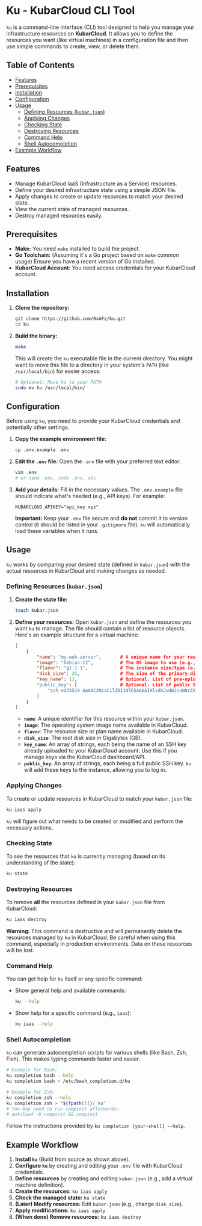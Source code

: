 # Ku - KubarCloud CLI Tool

`ku` is a command-line interface (CLI) tool designed to help you manage your infrastructure resources on **KubarCloud**. It allows you to define the resources you want (like virtual machines) in a configuration file and then use simple commands to create, view, or delete them.

## Table of Contents

* [Features](#features)
* [Prerequisites](#prerequisites)
* [Installation](#installation)
* [Configuration](#configuration)
* [Usage](#usage)
    * [Defining Resources (`kubar.json`)](#defining-resources-kubarjson)
    * [Applying Changes](#applying-changes)
    * [Checking State](#checking-state)
    * [Destroying Resources](#destroying-resources)
    * [Command Help](#command-help)
    * [Shell Autocompletion](#shell-autocompletion)
* [Example Workflow](#example-workflow)

## Features

  * Manage KubarCloud IaaS (Infrastructure as a Service) resources.
  * Define your desired infrastructure state using a simple JSON file.
  * Apply changes to create or update resources to match your desired state.
  * View the current state of managed resources.
  * Destroy managed resources easily.

## Prerequisites

  * **Make:** You need `make` installed to build the project.
  * **Go Toolchain:** (Assuming it's a Go project based on `make` common usage) Ensure you have a recent version of Go installed.
  * **KubarCloud Account:** You need access credentials for your KubarCloud account.

## Installation

1.  **Clone the repository:**
    ```bash
    git clone https://github.com/0xAFz/ku.git
    cd ku
    ```
2.  **Build the binary:**
    ```bash
    make
    ```
    This will create the `ku` executable file in the current directory. You might want to move this file to a directory in your system's `PATH` (like `/usr/local/bin`) for easier access:
    ```bash
    # Optional: Move ku to your PATH
    sudo mv ku /usr/local/bin/
    ```

## Configuration

Before using `ku`, you need to provide your KubarCloud credentials and potentially other settings.

1.  **Copy the example environment file:**
    ```bash
    cp .env.example .env
    ```
2.  **Edit the `.env` file:**
    Open the `.env` file with your preferred text editor:
    ```bash
    vim .env
    # or nano .env, code .env, etc.
    ```
3.  **Add your details:**
    Fill in the necessary values. The `.env.example` file should indicate what's needed (e.g., API keys). For example:
    ```dotenv
    KUBARCLOUD_APIKEY="api_key xyz"
    ```
    **Important:** Keep your `.env` file secure and **do not** commit it to version control (it should be listed in your `.gitignore` file). `ku` will automatically load these variables when it runs.

## Usage

`ku` works by comparing your desired state (defined in `kubar.json`) with the actual resources in KubarCloud and making changes as needed.

### Defining Resources (`kubar.json`)

1.  **Create the state file:**

    ```bash
    touch kubar.json
    ```

2.  **Define your resources:**
    Open `kubar.json` and define the resources you want `ku` to manage. The file should contain a list of resource objects. Here's an example structure for a virtual machine:

    ```json
    [
        {
            "name": "my-web-server",       # A unique name for your resource
            "image": "Debian-12",          # The OS image to use (e.g., "Debian-12", "Ubuntu-22.04")
            "flavor": "g1-1-1",            # The instance size/type (e.g., "g1-1-1" for 1 vCPU, 1GB RAM)
            "disk_size": 25,               # The size of the primary disk in GB
            "key_name": [],                # Optional: List of pre-uploaded SSH key names in KubarCloud
            "public_key": [                # Optional: List of public SSH keys to add directly
                "ssh-ed25519 AAAAC3NzaC1lZDI1NTE5AAAAIHlvdXJwdWJsaWNrZXlrZXlzYW1wbGU= user@hostname"
            ]
        }
    ]
    ```

      * **`name`**: A unique identifier for this resource within your `kubar.json`.
      * **`image`**: The operating system image name available in KubarCloud.
      * **`flavor`**: The resource size or plan name available in KubarCloud.
      * **`disk_size`**: The root disk size in Gigabytes (GB).
      * **`key_name`**: An array of strings, each being the name of an SSH key already uploaded to your KubarCloud account. Use this if you manage keys via the KubarCloud dashboard/API.
      * **`public_key`**: An array of strings, each being a full public SSH key. `ku` will add these keys to the instance, allowing you to log in.

### Applying Changes

To create or update resources in KubarCloud to match your `kubar.json` file:

```bash
ku iaas apply
```

`ku` will figure out what needs to be created or modified and perform the necessary actions.

### Checking State

To see the resources that `ku` is currently managing (based on its understanding of the state):

```bash
ku state
```

### Destroying Resources

To remove **all** the resources defined in your `kubar.json` file from KubarCloud:

```bash
ku iaas destroy
```

**Warning:** This command is destructive and will permanently delete the resources managed by `ku` in KubarCloud. Be careful when using this command, especially in production environments. Data on these resources will be lost.

### Command Help

You can get help for `ku` itself or any specific command:

  * Show general help and available commands:
    ```bash
    ku --help
    ```
  * Show help for a specific command (e.g., `iaas`):
    ```bash
    ku iaas --help
    ```

### Shell Autocompletion

`ku` can generate autocompletion scripts for various shells (like Bash, Zsh, Fish). This makes typing commands faster and easier.

```bash
# Example for Bash:
ku completion bash --help
ku completion bash > /etc/bash_completion.d/ku

# Example for Zsh:
ku completion zsh --help
ku completion zsh > "${fpath[1]}/_ku"
# You may need to run compinit afterwards:
# autoload -U compinit && compinit
```

Follow the instructions provided by `ku completion [your-shell] --help`.

## Example Workflow

1.  **Install `ku`** (Build from source as shown above).
2.  **Configure `ku`** by creating and editing your `.env` file with KubarCloud credentials.
3.  **Define resources** by creating and editing `kubar.json` (e.g., add a virtual machine definition).
4.  **Create the resources:** `ku iaas apply`
5.  **Check the managed state:** `ku state`
6.  **(Later) Modify resources:** Edit `kubar.json` (e.g., change `disk_size`).
7.  **Apply modifications:** `ku iaas apply`
8.  **(When done) Remove resources:** `ku iaas destroy`
